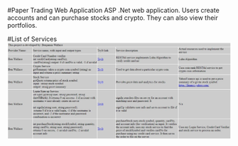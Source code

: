 #Paper Trading Web Application
ASP .Net web application. Users create accounts and can purchase stocks and crypto. They can also view their portfolios.

#List of Services
![pic1](https://github.com/benwallace5/PaperTradingASPNetWebApp/blob/main/Screenshots/Services.JPG)

